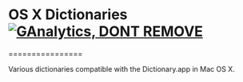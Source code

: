 # OS X Dictionaries [![GAnalytics, DONT REMOVE ](https://ga-beacon.appspot.com/UA-6208376-3/osx-dictionaries/)](https://github.com/igrigorik/ga-beacon)

================

Various dictionaries compatible with the Dictionary.app in Mac OS X.
